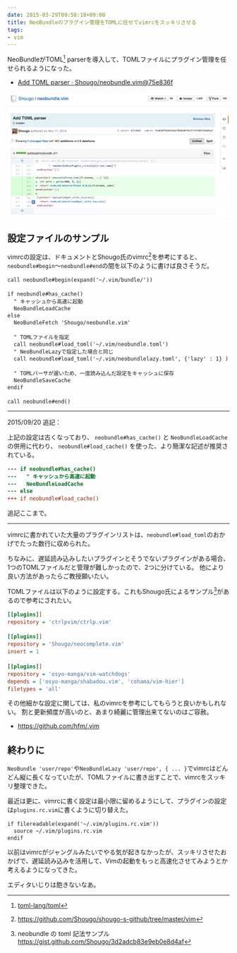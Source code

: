 ```yaml
---
date: 2015-03-29T09:58:18+09:00
title: NeoBundleのプラグイン管理をTOMLに任せてvimrcをスッキリさせる
tags:
- vim
---
```

NeoBundleがTOML[^1] parserを導入して、TOMLファイルにプラグイン管理を任せられるようになった。

- [Add TOML parser · Shougo/neobundle.vim@75e836f](https://github.com/Shougo/neobundle.vim/commit/75e836f566b94abfb6428f412173558953eb84a7)

![](/images/2015/03/29/neobundletoml.png)

## 設定ファイルのサンプル

vimrcの設定は、ドキュメントとShougo氏のvimrc[^2]を参考にすると、`neobundle#begin`〜`neobundle#end`の間を以下のように書けば良さそうだ。

```vim
call neobundle#begin(expand('~/.vim/bundle/'))

if neobundle#has_cache()
  " キャッシュから高速に起動
  NeoBundleLoadCache
else
  NeoBundleFetch 'Shougo/neobundle.vim'

  " TOMLファイルを指定
  call neobundle#load_toml('~/.vim/neobundle.toml')
  " NeoBundleLazyで指定した場合と同じ
  call neobundle#load_toml('~/.vim/neobundlelazy.toml', {'lazy' : 1} )

  " TOMLパーサが遅いため、一度読み込んだ設定をキャッシュに保存
  NeoBundleSaveCache
endif

call neobundle#end()
```

---

2015/09/20 追記：

上記の設定は古くなっており、 `neobundle#has_cache()` と `NeoBundleLoadCache` の併用に代わり、 `neobundle#load_cache()` を使った、より簡潔な記述が推奨されている。

```diff
--- if neobundle#has_cache()
---   " キャッシュから高速に起動
---   NeoBundleLoadCache
--- else
+++ if neobundle#load_cache()
```

追記ここまで。

---

vimrcに書かれていた大量のプラグインリストは、`neobundle#load_toml`のおかげでたった数行に収められた。

ちなみに、遅延読み込みしたいプラグインとそうでないプラグインがある場合、1つのTOMLファイルだと管理が難しかったので、2つに分けている。
他により良い方法があったらご教授願いたい。

TOMLファイルは以下のように設定する。これもShougo氏によるサンプル[^3]があるので参考にされたい。

```ini
[[plugins]]
repository = 'ctrlpvim/ctrlp.vim'

[[plugins]]
repository = 'Shougo/neocomplete.vim'
insert = 1

[[plugins]]
repository = 'osyo-manga/vim-watchdogs'
depends = ['osyo-manga/shabadou.vim', 'cohama/vim-hier']
filetypes = 'all'
```

その他細かな設定に関しては、私のvimrcを参考にしてもらうと良いかもしれない。
割と更新頻度が高いのと、あまり綺麗に管理出来てないのはご容赦。

- https://github.com/hfm/.vim

## 終わりに

`NeoBundle 'user/repo'`や`NeoBundleLazy 'user/repo', { ... }`でvimrcはどんどん縦に長くなっていたが、TOMLファイルに書き出すことで、vimrcをスッキリ整理できた。

最近は更に、vimrcに書く設定は最小限に留めるようにして、プラグインの設定は`plugins.rc.vim`に書くように切り替えた。

```vim
if filereadable(expand('~/.vim/plugins.rc.vim'))
  source ~/.vim/plugins.rc.vim
endif
```

以前はvimrcがジャングルみたいでやる気が起きなかったが、スッキリさせたおかげで、遅延読み込みを活用して、Vimの起動をもっと高速化させてみようとか考えるようになってきた。

エディタいじりは飽きないなあ。

[^1]: [toml-lang/toml](https://github.com/toml-lang/toml)
[^2]: https://github.com/Shougo/shougo-s-github/tree/master/vim
[^3]: neobundle の toml 記法サンプル https://gist.github.com/Shougo/3d2adcb83e9eb0e8d4af
